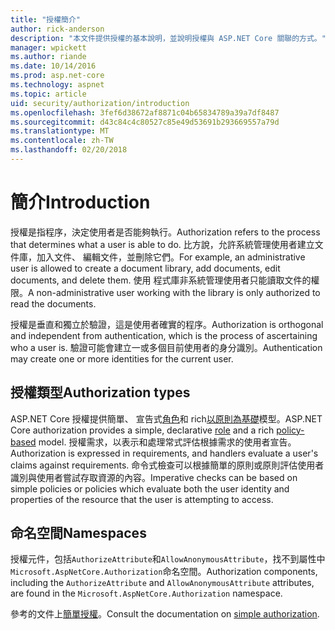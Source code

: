 ```yaml
---
title: "授權簡介"
author: rick-anderson
description: "本文件提供授權的基本說明，並說明授權與 ASP.NET Core 關聯的方式。"
manager: wpickett
ms.author: riande
ms.date: 10/14/2016
ms.prod: asp.net-core
ms.technology: aspnet
ms.topic: article
uid: security/authorization/introduction
ms.openlocfilehash: 3fef6d38672af8871c04b65834789a39a7df8487
ms.sourcegitcommit: d43c84c4c80527c85e49d53691b293669557a79d
ms.translationtype: MT
ms.contentlocale: zh-TW
ms.lasthandoff: 02/20/2018
---
```

# <a name="introduction"></a><span data-ttu-id="cedbc-103">簡介</span><span class="sxs-lookup"><span data-stu-id="cedbc-103">Introduction</span></span>

<a name="security-authorization-introduction"></a>

<span data-ttu-id="cedbc-104">授權是指程序，決定使用者是否能夠執行。</span><span class="sxs-lookup"><span data-stu-id="cedbc-104">Authorization refers to the process that determines what a user is able to do.</span></span> <span data-ttu-id="cedbc-105">比方說，允許系統管理使用者建立文件庫，加入文件、 編輯文件，並刪除它們。</span><span class="sxs-lookup"><span data-stu-id="cedbc-105">For example, an administrative user is allowed to create a document library, add documents, edit documents, and delete them.</span></span> <span data-ttu-id="cedbc-106">使用 程式庫非系統管理使用者只能讀取文件的權限。</span><span class="sxs-lookup"><span data-stu-id="cedbc-106">A non-administrative user working with the library is only authorized to read the documents.</span></span>

<span data-ttu-id="cedbc-107">授權是垂直和獨立於驗證，這是使用者確實的程序。</span><span class="sxs-lookup"><span data-stu-id="cedbc-107">Authorization is orthogonal and independent from authentication, which is the process of ascertaining who a user is.</span></span> <span data-ttu-id="cedbc-108">驗證可能會建立一或多個目前使用者的身分識別。</span><span class="sxs-lookup"><span data-stu-id="cedbc-108">Authentication may create one or more identities for the current user.</span></span>

## <a name="authorization-types"></a><span data-ttu-id="cedbc-109">授權類型</span><span class="sxs-lookup"><span data-stu-id="cedbc-109">Authorization types</span></span>

<span data-ttu-id="cedbc-110">ASP.NET Core 授權提供簡單、 宣告式[角色](roles.md)和 rich[以原則為基礎](policies.md)模型。</span><span class="sxs-lookup"><span data-stu-id="cedbc-110">ASP.NET Core authorization provides a simple, declarative [role](roles.md) and a rich [policy-based](policies.md) model.</span></span> <span data-ttu-id="cedbc-111">授權需求，以表示和處理常式評估根據需求的使用者宣告。</span><span class="sxs-lookup"><span data-stu-id="cedbc-111">Authorization is expressed in requirements, and handlers evaluate a user's claims against requirements.</span></span> <span data-ttu-id="cedbc-112">命令式檢查可以根據簡單的原則或原則評估使用者識別與使用者嘗試存取資源的內容。</span><span class="sxs-lookup"><span data-stu-id="cedbc-112">Imperative checks can be based on simple policies or policies which evaluate both the user identity and properties of the resource that the user is attempting to access.</span></span>

## <a name="namespaces"></a><span data-ttu-id="cedbc-113">命名空間</span><span class="sxs-lookup"><span data-stu-id="cedbc-113">Namespaces</span></span>

<span data-ttu-id="cedbc-114">授權元件，包括`AuthorizeAttribute`和`AllowAnonymousAttribute`，找不到屬性中`Microsoft.AspNetCore.Authorization`命名空間。</span><span class="sxs-lookup"><span data-stu-id="cedbc-114">Authorization components, including the `AuthorizeAttribute` and `AllowAnonymousAttribute` attributes, are found in the `Microsoft.AspNetCore.Authorization` namespace.</span></span>

<span data-ttu-id="cedbc-115">參考的文件上[簡單授權](xref:security/authorization/simple)。</span><span class="sxs-lookup"><span data-stu-id="cedbc-115">Consult the documentation on [simple authorization](xref:security/authorization/simple).</span></span>
